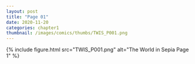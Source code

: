 ```yaml
---
layout: post
title: "Page 01"
date: 2020-11-20
categories: chapter1
thumbnail: /images/comics/thumbs/TWIS_P001.png
---
```


{% include figure.html src="TWIS_P001.png" alt="The World in Sepia Page 1" %}
